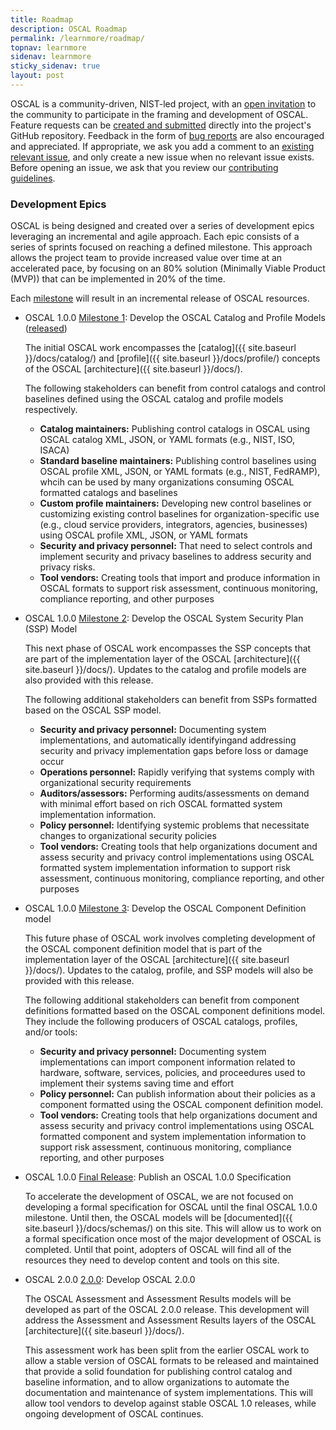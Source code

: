 ```yaml
---
title: Roadmap
description: OSCAL Roadmap
permalink: /learnmore/roadmap/
topnav: learnmore
sidenav: learnmore
sticky_sidenav: true
layout: post
---
```


OSCAL is a community-driven, NIST-led project, with an [open invitation](https://github.com/usnistgov/OSCAL/blob/master/CONTRIBUTING.md) to the community to participate in the framing and development of OSCAL. Feature requests can be [created and submitted](https://github.com/usnistgov/OSCAL/issues/new?assignees=&labels=User+Story%2C+enhancement&template=feature_request.md) directly into the project's GitHub repository. Feedback in the form of [bug reports](https://github.com/usnistgov/OSCAL/issues/new?assignees=&labels=bug&template=bug_report.md) are also encouraged and appreciated. If appropriate, we ask you add a comment to an [existing relevant issue](https://github.com/usnistgov/OSCAL/issues), and only create a new issue when no relevant issue exists. Before opening an issue, we ask that you review our [contributing guidelines](https://github.com/usnistgov/OSCAL/blob/master/CONTRIBUTING.md).

### Development Epics

OSCAL is being designed and created over a series of development epics leveraging an incremental and agile approach. Each epic consists of a series of sprints focused on reaching a defined milestone. This approach allows the project team to provide increased value over time at an accelerated pace, by focusing on an 80% solution (Minimally Viable Product (MVP)) that can be implemented in 20% of the time.

Each [milestone](https://github.com/usnistgov/OSCAL/milestones) will result in an incremental release of OSCAL resources.

- OSCAL 1.0.0 [Milestone 1](https://github.com/usnistgov/OSCAL/milestone/1): Develop the OSCAL Catalog and Profile Models ([released](https://github.com/usnistgov/OSCAL/releases/tag/v1.0.0-milestone1))

  The initial OSCAL work encompasses the [catalog]({{ site.baseurl }}/docs/catalog/) and [profile]({{ site.baseurl }}/docs/profile/) concepts of the OSCAL [architecture]({{ site.baseurl }}/docs/).

  The following stakeholders can benefit from control catalogs and control baselines defined using the OSCAL catalog and profile models respectively.

  - **Catalog maintainers:** Publishing control catalogs in OSCAL using OSCAL catalog XML, JSON, or YAML formats (e.g., NIST, ISO, ISACA)
  - **Standard baseline maintainers:** Publishing control baselines using OSCAL profile XML, JSON, or YAML formats (e.g., NIST, FedRAMP), whcih can be used by many organizations consuming OSCAL formatted catalogs and baselines
  - **Custom profile maintainers:** Developing new control baselines or customizing existing control baselines for organization-specific use (e.g., cloud service providers, integrators, agencies, businesses) using OSCAL profile XML, JSON, or YAML formats
  - **Security and privacy personnel:** That need to select controls and implement security and privacy baselines to address security and privacy risks.
  - **Tool vendors:** Creating tools that import and produce information in OSCAL formats to support risk assessment, continuous monitoring, compliance reporting, and other purposes

- OSCAL 1.0.0 [Milestone 2](https://github.com/usnistgov/OSCAL/milestone/2): Develop the OSCAL System Security Plan (SSP) Model

  This next phase of OSCAL work encompasses the SSP concepts that are part of the implementation layer of the OSCAL [architecture]({{ site.baseurl }}/docs/). Updates to the catalog and profile models are also provided with this release.

  The following additional stakeholders can benefit from SSPs formatted based on the OSCAL SSP model.

  - **Security and privacy personnel:** Documenting system implementations, and automatically identifyingand addressing security and privacy implementation gaps before loss or damage occur
  - **Operations personnel:** Rapidly verifying that systems comply with organizational security requirements
  - **Auditors/assessors:** Performing audits/assessments on demand with minimal effort based on rich OSCAL formatted system implementation information.
  - **Policy personnel:** Identifying systemic problems that necessitate changes to organizational security policies
  - **Tool vendors:** Creating tools that help organizations document and assess security and privacy control implementations using OSCAL formatted system implementation information to support risk assessment, continuous monitoring, compliance reporting, and other purposes

- OSCAL 1.0.0 [Milestone 3](https://github.com/usnistgov/OSCAL/milestone/3): Develop the OSCAL Component Definition model

  This future phase of OSCAL work involves completing development of the OSCAL component definition model that is part of the implementation layer of the OSCAL [architecture]({{ site.baseurl }}/docs/). Updates to the catalog, profile, and SSP models will also be provided with this release.

  The following additional stakeholders can benefit from component definitions formatted based on the OSCAL component definitions model. They include the following producers of OSCAL catalogs, profiles, and/or tools:

  - **Security and privacy personnel:** Documenting system implementations can import component information related to hardware, software, services, policies, and proceedures used to implement their systems saving time and effort
  - **Policy personnel:** Can publish information about their policies as a component formatted using the OSCAL component definition model.
  - **Tool vendors:** Creating tools that help organizations document and assess security and privacy control implementations using OSCAL formatted component and system implementation information to support risk assessment, continuous monitoring, compliance reporting, and other purposes

- OSCAL 1.0.0 [Final Release](https://github.com/usnistgov/OSCAL/milestone/4): Publish an OSCAL 1.0.0 Specification

  To accelerate the development of OSCAL, we are not focused on developing a formal specification for OSCAL until the final OSCAL 1.0.0 milestone. Until then, the OSCAL models will be [documented]({{ site.baseurl }}/docs/schemas/) on this site. This will allow us to work on a formal specification once most of the major development of OSCAL is completed. Until that point, adopters of OSCAL will find all of the resources they need to develop content and tools on this site.

- OSCAL 2.0.0 [2.0.0](https://github.com/usnistgov/OSCAL/milestone/5): Develop OSCAL 2.0.0

  The OSCAL Assessment and Assessment Results models will be developed as part of the OSCAL 2.0.0 release. This development will address the Assessment and Assessment Results layers of the OSCAL [architecture]({{ site.baseurl }}/docs/).

  This assessment work has been split from the earlier OSCAL work to allow a stable version of OSCAL formats to be released and maintained that provide a solid foundation for publishing control catalog and baseline information, and to allow organizations to automate the documentation and maintenance of system implementations. This will allow tool vendors to develop against stable OSCAL 1.0 releases, while ongoing development of OSCAL continues.
